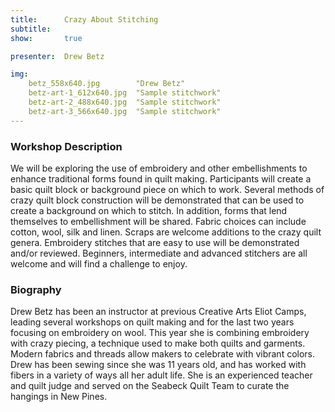 ```yaml
---
title:      Crazy About Stitching
subtitle:
show:       true

presenter:  Drew Betz

img:
    betz_558x640.jpg        "Drew Betz"
    betz-art-1_612x640.jpg  "Sample stitchwork"
    betz-art-2_488x640.jpg  "Sample stitchwork"
    betz-art-3_566x640.jpg  "Sample stitchwork"
---
```


### Workshop Description

We will be exploring the use of embroidery and other embellishments to enhance traditional forms found in quilt making.  Participants will create a basic quilt block or background piece on which to work.  Several methods of crazy quilt block construction will be demonstrated that can be used to create a background on which to stitch.  In addition, forms that lend themselves to embellishment will be shared.  Fabric choices can include cotton, wool, silk and linen.  Scraps are welcome additions to the crazy quilt genera. Embroidery stitches that are easy to use will be demonstrated and/or reviewed. Beginners, intermediate and advanced stitchers are all welcome and will find a challenge to enjoy.

### Biography

Drew Betz has been an instructor at previous Creative Arts Eliot Camps, leading several workshops on quilt making and for the last two years focusing on embroidery on wool.  This year she is combining embroidery with crazy piecing, a technique used to make both quilts and garments.  Modern fabrics and threads allow makers to celebrate with vibrant colors.  Drew has been sewing since she was 11 years old, and has worked with fibers in a variety of ways all her adult life.  She is an experienced teacher and quilt judge and served on the Seabeck Quilt Team to curate the hangings in New Pines.